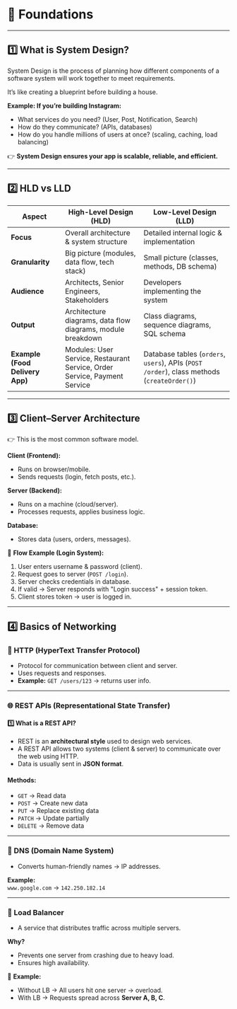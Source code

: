 
# 📘 Foundations

---

## 1️⃣ What is System Design?

System Design is the process of planning how different components of a software system will work together to meet requirements.  

It’s like creating a blueprint before building a house.  

**Example: If you’re building Instagram:**
- What services do you need? (User, Post, Notification, Search)  
- How do they communicate? (APIs, databases)  
- How do you handle millions of users at once? (scaling, caching, load balancing)  

👉 **System Design ensures your app is scalable, reliable, and efficient.**

---

## 2️⃣ HLD vs LLD

| **Aspect** | **High-Level Design (HLD)** | **Low-Level Design (LLD)** |
|------------|------------------------------|-----------------------------|
| **Focus** | Overall architecture & system structure | Detailed internal logic & implementation |
| **Granularity** | Big picture (modules, data flow, tech stack) | Small picture (classes, methods, DB schema) |
| **Audience** | Architects, Senior Engineers, Stakeholders | Developers implementing the system |
| **Output** | Architecture diagrams, data flow diagrams, module breakdown | Class diagrams, sequence diagrams, SQL schema |
| **Example (Food Delivery App)** | Modules: User Service, Restaurant Service, Order Service, Payment Service | Database tables (`orders`, `users`), APIs (`POST /order`), class methods (`createOrder()`) |

---

## 3️⃣ Client–Server Architecture

👉 This is the most common software model.

**Client (Frontend):**
- Runs on browser/mobile.  
- Sends requests (login, fetch posts, etc.).  

**Server (Backend):**
- Runs on a machine (cloud/server).  
- Processes requests, applies business logic.  

**Database:**
- Stores data (users, orders, messages).  

📌 **Flow Example (Login System):**
1. User enters username & password (client).  
2. Request goes to server (`POST /login`).  
3. Server checks credentials in database.  
4. If valid → Server responds with "Login success" + session token.  
5. Client stores token → user is logged in.  

---

## 4️⃣ Basics of Networking

### 🔹 HTTP (HyperText Transfer Protocol)
- Protocol for communication between client and server.  
- Uses requests and responses.  
- **Example:** `GET /users/123` → returns user info.  

---

### 🌐 REST APIs (Representational State Transfer)

#### 1️⃣ What is a REST API?
- REST is an **architectural style** used to design web services.  
- A REST API allows two systems (client & server) to communicate over the web using HTTP.  
- Data is usually sent in **JSON format**.  

#### Methods:
- `GET` → Read data  
- `POST` → Create new data  
- `PUT` → Replace existing data  
- `PATCH` → Update partially  
- `DELETE` → Remove data  

---

### 🔹 DNS (Domain Name System)
- Converts human-friendly names → IP addresses.  

**Example:**  
`www.google.com` → `142.250.182.14`  

---

### 🔹 Load Balancer
- A service that distributes traffic across multiple servers.  

**Why?**
- Prevents one server from crashing due to heavy load.  
- Ensures high availability.  

📌 **Example:**
- Without LB → All users hit one server → overload.  
- With LB → Requests spread across **Server A, B, C**.  
